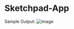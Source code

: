 # Sketchpad-App

Sample Output: 
![image](https://github.com/AdityaTamane/Sketchpad-App/assets/101472473/7769afe7-d71b-4483-8541-90fbbbe04f7f)

